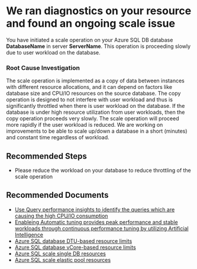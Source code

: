 <properties
	pageTitle="Scale database - slow due to workload"
	description="Performance tier change is slow due to workload"
	infoBubbleText="Found an ongoing scale issue. See details on the right."
	service="microsoft.sql"
	resource="servers"
	authors="Anvesha4,andikshi"
	ms.author="ansinh,andikshi"
	displayOrder="17"
	articleId="UpdateSloSlowDuetoWorkload_3208A0BE-EA03-4A0E-B7C9-0A2219299B4F"
	diagnosticScenario="DiagnosticId.SqlProvision"
	selfHelpType="Diagnostics"
	supportTopicIds="32574333"
	resourceTags="servers, databases"
	productPesIds="13491"
	cloudEnvironments="public,blackForest,fairfax,mooncake, usnat, ussec"
	ownershipId="AzureData_AzureSQLDB_Provisioning"
/>
# We ran diagnostics on your resource and found an ongoing scale issue

<!--issueDescription-->
You have initiated a scale operation on your Azure SQL DB database **<!--$DatabaseName-->DatabaseName<!--/$DatabaseName-->** in server **<!--$ServerName-->ServerName<!--/$ServerName-->**. This operation is proceeding slowly due to user workload on the database.
<!--/issueDescription-->

### Root Cause Investigation

The scale operation is implemented as a copy of data between instances with different resource allocations, and it can depend on factors like database size and CPU/IO resources on the source database. The copy operation is designed to not interfere with user workload and thus is significantly throttled when there is user workload on the database. If the database is under high resource utilization from user workloads, then the copy operation proceeds very slowly. The scale operation will proceed more rapidly if the user workload is reduced. We are working on improvements to be able to scale up/down a database in a short (minutes) and constant time regardless of workload.

## **Recommended Steps**

* Please reduce the workload on your database to reduce throttling of the scale operation

## **Recommended Documents**

* [Use Query performance insights to identify the queries which are causing the high CPU/IO consumption](https://docs.microsoft.com/azure/sql-database/sql-database-query-performance)
* [Enableing Automatic tuning provides peak performance and stable workloads through continuous performance tuning by utilizing Artificial Intelligence](https://docs.microsoft.com/azure/sql-database/sql-database-automatic-tuning)
* [Azure SQL database DTU-based resource limits](https://docs.microsoft.com/azure/sql-database/sql-database-dtu-resource-limits/)
* [Azure SQL database vCore-based resource limits](https://docs.microsoft.com/azure/sql-database/sql-database-vcore-resource-limits-single-databases/)
* [Azure SQL scale single DB resources](https://docs.microsoft.com/azure/sql-database/sql-database-single-database-scale)
* [Azure SQL scale elastic pool resources](https://docs.microsoft.com/azure/sql-database/sql-database-elastic-pool-scale)
